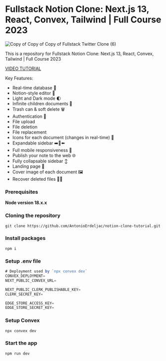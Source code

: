 # Fullstack Notion Clone: Next.js 13, React, Convex, Tailwind | Full Course 2023

![Copy of Copy of Copy of Fullstack Twitter Clone (6)](https://github.com/AntonioErdeljac/notion-clone-tutorial/assets/23248726/66bcfca3-93bf-4aa4-950d-f98c020e1156)


This is a repository for Fullstack Notion Clone: Next.js 13, React, Convex, Tailwind | Full Course 2023

[VIDEO TUTORIAL](https://www.youtube.com/watch?v=ZbX4Ok9YX94)

Key Features:

- Real-time database  🔗 
- Notion-style editor 📝 
- Light and Dark mode 🌓
- Infinite children documents 🌲
- Trash can & soft delete 🗑️
- Authentication 🔐 
- File upload
- File deletion
- File replacement
- Icons for each document (changes in real-time) 🌠
- Expandable sidebar ➡️🔀⬅️
- Full mobile responsiveness 📱
- Publish your note to the web 🌐
- Fully collapsable sidebar ↕️
- Landing page 🛬
- Cover image of each document 🖼️
- Recover deleted files 🔄📄

### Prerequisites

**Node version 18.x.x**

### Cloning the repository

```shell
git clone https://github.com/AntonioErdeljac/notion-clone-tutorial.git
```

### Install packages

```shell
npm i
```

### Setup .env file


```js
# Deployment used by `npx convex dev`
CONVEX_DEPLOYMENT=
NEXT_PUBLIC_CONVEX_URL=

NEXT_PUBLIC_CLERK_PUBLISHABLE_KEY=
CLERK_SECRET_KEY=

EDGE_STORE_ACCESS_KEY=
EDGE_STORE_SECRET_KEY=
```

### Setup Convex

```shell
npx convex dev

```

### Start the app

```shell
npm run dev
```
